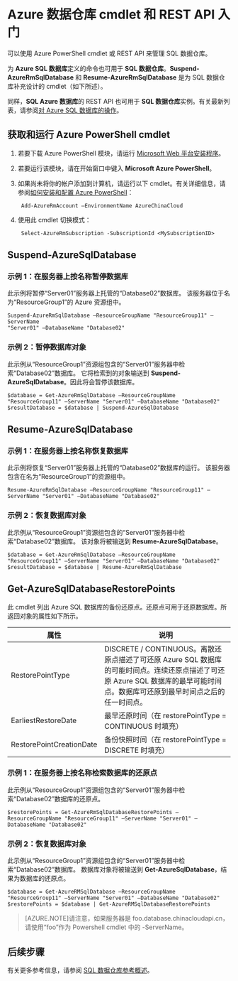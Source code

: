 <properties
   pageTitle="SQL 数据仓库中的 cmdlet 入门 | Microsoft Azure"
   description="使用 PowerShell cmdlet 暂停和重新启动 SQL 数据仓库"
   services="sql-data-warehouse"
   documentationCenter="NA"
   authors="sidneyh"
   manager="jhubbard"
   editor=""/>

<tags
   ms.service="sql-data-warehouse"
   ms.date="09/22/2015"
   wacn.date="01/20/2016"/>

# Azure 数据仓库 cmdlet 和 REST API 入门

可以使用 Azure PowerShell cmdlet 或 REST API 来管理 SQL 数据仓库。

为 **Azure SQL 数据库**定义的命令也可用于 **SQL 数据仓库**。**Suspend-AzureRmSqlDatabase** 和 **Resume-AzureRmSqlDatabase** 是为 SQL 数据仓库补充设计的 cmdlet（如下所述）。

同样，**SQL Azure 数据库**的 REST API 也可用于 **SQL 数据仓库**实例。有关最新列表，请参阅[对 Azure SQL 数据库的操作](https://msdn.microsoft.com/zh-cn/library/azure/dn505719.aspx)。

## 获取和运行 Azure PowerShell cmdlet

1. 若要下载 Azure PowerShell 模块，请运行 [Microsoft Web 平台安装程序](http://go.microsoft.com/fwlink/p/?linkid=320376&clcid=0x409)。 
2. 若要运行该模块，请在开始窗口中键入 **Microsoft Azure PowerShell**。
3. 如果尚未将你的帐户添加到计算机，请运行以下 cmdlet。有关详细信息，请参阅[如何安装和配置 Azure PowerShell]()：

		Add-AzureRmAccount –EnvironmentName AzureChinaCloud
3. 使用此 cmdlet 切换模式：

		Select-AzureRmSubscription -SubscriptionId <MySubscriptionID>

## Suspend-AzureSqlDatabase
### 示例 1：在服务器上按名称暂停数据库

此示例将暂停“Server01”服务器上托管的“Database02”数据库。 该服务器位于名为“ResourceGroup1”的 Azure 资源组中。

    Suspend-AzureRmSqlDatabase –ResourceGroupName "ResourceGroup11" –ServerName
    "Server01" –DatabaseName "Database02"

### 示例 2：暂停数据库对象

此示例从“ResourceGroup1”资源组包含的“Server01”服务器中检索“Database02”数据库。 它将检索到的对象输送到 **Suspend-AzureSqlDatabase**。因此将会暂停该数据库。

	$database = Get-AzureRmSqlDatabase –ResourceGroupName "ResourceGroup11" –ServerName "Server01" –DatabaseName "Database02"
	$resultDatabase = $database | Suspend-AzureSqlDatabase

## Resume-AzureSqlDatabase

### 示例 1：在服务器上按名称恢复数据库

此示例将恢复“Server01”服务器上托管的“Database02”数据库的运行。 该服务器包含在名为“ResourceGroup1”的资源组中。

	Resume-AzureRmSqlDatabase –ResourceGroupName "ResourceGroup11" –ServerName "Server01" –DatabaseName "Database02"

### 示例 2：恢复数据库对象

此示例从“ResourceGroup1”资源组包含的“Server01”服务器中检索“Database02”数据库。 该对象将被输送到 **Resume-AzureSqlDatabase**。

	$database = Get-AzureRmSqlDatabase –ResourceGroupName "ResourceGroup11" –ServerName "Server01" –DatabaseName "Database02"
	$resultDatabase = $database | Resume-AzureRmSqlDatabase

## Get-AzureSqlDatabaseRestorePoints

此 cmdlet 列出 Azure SQL 数据库的备份还原点。还原点可用于还原数据库。所返回对象的属性如下所示。

属性|说明
---|---
RestorePointType|DISCRETE / CONTINUOUS。离散还原点描述了可还原 Azure SQL 数据库的可能时间点。连续还原点描述了可还原 Azure SQL 数据库的最早可能时间点。数据库可还原到最早时间点之后的任一时间点。
EarliestRestoreDate|最早还原时间（在 restorePointType = CONTINUOUS 时填充）
RestorePointCreationDate |备份快照时间（在 restorePointType = DISCRETE 时填充）

### 示例 1：在服务器上按名称检索数据库的还原点
此示例从“ResourceGroup1”资源组包含的“Server01”服务器中检索“Database02”数据库的还原点。

	$restorePoints = Get-AzureRmSqlDatabaseRestorePoints –ResourceGroupName "ResourceGroup11" –ServerName "Server01" –DatabaseName "Database02"



### 示例 2：恢复数据库对象

此示例从“ResourceGroup1”资源组包含的“Server01”服务器中检索“Database02”数据库。 数据库对象将被输送到 **Get-AzureSqlDatabase**，结果为数据库的还原点。

	$database = Get-AzureRMSqlDatabase –ResourceGroupName "ResourceGroup11" –ServerName "Server01" –DatabaseName "Database02"
	$restorePoints = $database | Get-AzureRMSqlDatabaseRestorePoints



> [AZURE.NOTE]请注意，如果服务器是 foo.database.chinacloudapi.cn，请使用“foo”作为 Powershell cmdlet 中的 -ServerName。


## 后续步骤
有关更多参考信息，请参阅 [SQL 数据仓库参考概述][]。

<!--Image references-->

<!--Article references-->
[SQL 数据仓库参考概述]: /documentation/articles/sql-data-warehouse-overview-reference
[How to install and configure Azure PowerShell]: /documentation/articles/powershell-install-configure

<!--MSDN references-->


<!--Other Web references-->
[gog]: http://google.com/
[yah]: http://search.yahoo.com/
[msn]: http://search.msn.com/

<!---HONumber=Mooncake_1207_2015-->
